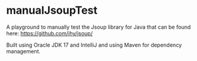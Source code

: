 # manualJsoupTest
A playground to manually test the Jsoup library for Java that can be found here: 
https://github.com/jhy/jsoup/

Built using Oracle JDK 17 and IntelliJ and using Maven for dependency management.
